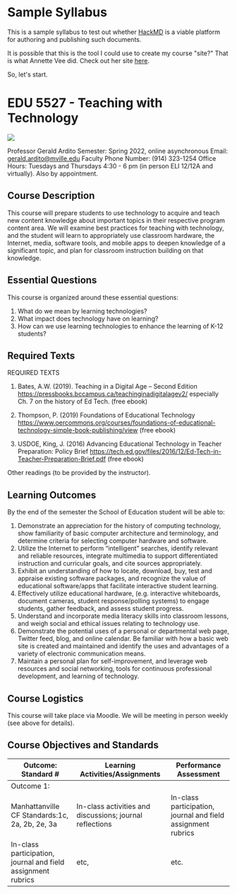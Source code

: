 ﻿# Sample Syllabus

This is a sample syllabus to test out whether [HackMD](hackmd.io/) is a viable platform for authoring and publishing such documents.

It is possible that this is the tool I could use to create my course "site?" That is what Annette Vee did. Check out her site [here](https://hackmd.io/lcY0C1mYQhy37R1QAwpxMQ?view#Final-project).

So, let's start.

# EDU 5527  - Teaching with Technology

![](https://upload.wikimedia.org/wikipedia/commons/thumb/a/a3/Tekstaus_%C3%84.gif/640px-Tekstaus_%C3%84.gif)

Professor Gerald Ardito
Semester: Spring 2022, online asynchronous
Email: gerald.ardito@mville.edu
Faculty Phone Number: (914) 323-1254
Office Hours: Tuesdays and Thursdays 4:30 - 6 pm (in person ELI 12/12A and virtually). Also by appointment.


Course Description
---
This course will prepare students to use technology to acquire and teach new content knowledge about important topics in their respective program content area. We will examine best practices for teaching with technology, and the student will learn to appropriately use classroom hardware, the Internet, media, software tools, and mobile apps to deepen knowledge of a significant topic, and plan for classroom instruction building on that knowledge.  

Essential Questions
---
This course is organized around these essential questions:
1. What do we mean by learning technologies?
2. What impact does technology have on learning?
3. How can we use learning technologies to enhance the learning of K-12 students?

Required Texts
---
REQUIRED TEXTS
1. Bates, A.W. (2019). Teaching in a Digital Age – Second Edition https://pressbooks.bccampus.ca/teachinginadigitalagev2/ especially Ch. 7 on the history of Ed Tech. (free ebook)

2. Thompson, P. (2019) Foundations of Educational Technology  https://www.oercommons.org/courses/foundations-of-educational-technology-simple-book-publishing/view (free ebook)

3. USDOE, King, J. (2016) Advancing Educational Technology in Teacher Preparation: Policy Brief https://tech.ed.gov/files/2016/12/Ed-Tech-in-Teacher-Preparation-Brief.pdf (free ebook)

Other readings (to be provided by the instructor).

Learning Outcomes
---
By the end of the semester the School of Education student will be able to:
1. Demonstrate an appreciation for the history of computing technology, show familiarity of basic computer architecture and terminology, and determine criteria for selecting computer hardware and software.
2. Utilize the Internet to perform “intelligent” searches, identify relevant and reliable resources, integrate multimedia to support differentiated instruction and curricular goals, and cite sources appropriately.
3. Exhibit an understanding of how to locate, download, buy, test and appraise existing software packages, and recognize the value of educational software/apps that facilitate interactive student learning.
4. Effectively utilize educational hardware, (e.g. interactive whiteboards, document cameras, student response/polling systems) to engage students, gather feedback, and assess student progress.
5. Understand and incorporate media literacy skills into classroom lessons, and weigh social and ethical issues relating to technology use.
6. Demonstrate the potential uses of a personal or departmental web page, Twitter feed, blog, and online calendar. Be familiar with how a basic web site is created and maintained and identify the uses and advantages of a variety of electronic communication means.
7. Maintain a personal plan for self-improvement, and leverage web resources and social networking, tools for continuous professional development, and learning of technology.

Course Logistics
---
This course will take place via Moodle.
We will be meeting in person weekly (see above for details).

Course Objectives and Standards
---

| Outcome: Standard # | Learning Activities/Assignments |Performance Assessment |
| ------------- | ------------- |------------- |
| Outcome 1:
Manhattanville CF Standards:1c, 2a, 2b, 2e, 3a | In-class activities and discussions; journal reflections   |In-class participation, journal and field assignment rubrics
| In-class participation, journal and field assignment rubrics  | etc,  |etc.
